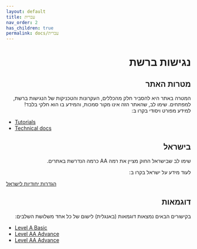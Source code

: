 ```yaml
---
layout: default
title: עברית
nav_order: 2
has_children: true
permalink: docs/עברית
---
```

<div dir="rtl">

 

<h1>
נגישות ברשת
</h1>

 <h2>
 מטרות האתר
 </h2>
המטרה באתר היא להסביר חלק מהכללים, העקרונות והטכניקות של הנגישות ברשת, למפתחים.
שימו לב, שהאתר הזה אינו מקור סמכות, והמידע בו הוא חלקי בלבד!
<br>
למידע מפורט ויסודי בקרו ב:

<div dir="ltr">

* [Tutorials](/accessibility/docs/Tutorials) 
* [Technical docs](accessibility/docs/Technical%20Docs)
</div>

 <h2>בישראל </h2>

שימו לב שבישראל החוק מציין את רמה AA כרמה הנדרשת באתרים. 

לעוד מידע על ישראל בקרו ב:

<div dir="ltr">

[הגדרות יחודיות לישראל](/accessibility/docs/Tutorials) 
</div>

 <h2>
 דוגמאות
 </h2>
בקישורים הבאים נמצאות דוגמאות (באנגלית) לישום של כל אחד משלושת השלבים:




<div dir="ltr">

* [Level A Basic](/accessibility/docs/LevelA)
* [Level AA Advance](/accessibility/docs/LevelAA)
* [Level AA Advance](/accessibility/docs/LevelAAA)


 
</div>

 

</div>